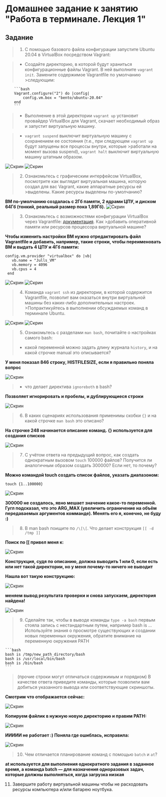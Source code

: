 # Домашнее задание к занятию "Работа в терминале. Лекция 1"


## Задание

>1. С помощью базового файла конфигурации запустите Ubuntu 20.04 в VirtualBox посредством Vagrant:

>	* Создайте директорию, в которой будут храниться конфигурационные файлы Vagrant. В ней выполните `vagrant init`. Замените содержимое Vagrantfile по умолчанию >следующим:

		```bash
		Vagrant.configure("2") do |config|
			config.vm.box = "bento/ubuntu-20.04"
		end
		```

>	* Выполнение в этой директории `vagrant up` установит провайдер VirtualBox для Vagrant, скачает необходимый образ и запустит виртуальную машину.

>	* `vagrant suspend` выключит виртуальную машину с сохранением ее состояния (т.е., при следующем `vagrant up` будут запущены все процессы внутри, которые >работали на момент вызова suspend), `vagrant halt` выключит виртуальную машину штатным образом.

![Скрин](https://github.com/Jlljully/devops_netology2/blob/main/Screenshot_8.png "Suspended")
![Скрин](https://github.com/Jlljully/devops_netology2/blob/main/Screenshot_9.png "Suspended")

>2. Ознакомьтесь с графическим интерфейсом VirtualBox, посмотрите как выглядит виртуальная машина, которую создал для вас Vagrant, какие аппаратные ресурсы ей >выделены. Какие ресурсы выделены по-умолчанию?

**ВМ по-умолчанию создалась с 2Гб памяти, 2 ядрами ЦПУ, и диском 64Гб (тонкий, реальный размер пока 1,89Гб).**
![Скрин](https://github.com/Jlljully/devops_netology2/blob/main/Screenshot_10.png "Ресурсы")

>3. Ознакомьтесь с возможностями конфигурации VirtualBox через Vagrantfile: [документация](https://www.vagrantup.com/docs/providers/virtualbox/configuration.html). Как >добавить оперативной памяти или ресурсов процессора виртуальной машине?

**Чтобы изменить настройки ВМ нужно отредактировать файл Vagrantfile и добавить, например, такие строки, чтобы переименовать ВМ и выдать 4 ЦПУ и 4Гб памяти:**

 ``` 
 config.vm.provider "virtualbox" do |vb|
    vb.name = "Julls_VM"
    vb.memory = 4096
    vb.cpus = 4
  end
  ```

![Скрин](https://github.com/Jlljully/devops_netology2/blob/main/Screenshot_11.png "Конфиг")
![Скрин](https://github.com/Jlljully/devops_netology2/blob/main/Screenshot_14.png "Ресурсы")

>4. Команда `vagrant ssh` из директории, в которой содержится Vagrantfile, позволит вам оказаться внутри виртуальной машины без каких-либо дополнительных настроек. >Попрактикуйтесь в выполнении обсуждаемых команд в терминале Ubuntu.

![Скрин](https://github.com/Jlljully/devops_netology2/blob/main/Screenshot_12.png "Команды")
![Скрин](https://github.com/Jlljully/devops_netology2/blob/main/Screenshot_13.png "Команды")

>5. Ознакомьтесь с разделами `man bash`, почитайте о настройках самого bash:
 >   * какой переменной можно задать длину журнала `history`, и на какой строчке manual это описывается?

**У меня показал 846 строку, HISTFILESIZE, если я правильно поняла вопрос**

![Скрин](https://github.com/Jlljully/devops_netology2/blob/main/Screenshot_16.png "Переменные")

 >   * что делает директива `ignoreboth` в bash?

**Позволяет игнорировать и пробелы, и дублирующиеся строки**

![Скрин](https://github.com/Jlljully/devops_netology2/blob/main/Screenshot_15.png "Переменные")

>6. В каких сценариях использования применимы скобки `{}` и на какой строчке `man bash` это описано?

**На строчке 248 начинается описание команд. {} используется для создания списков**

![Скрин](https://github.com/Jlljully/devops_netology2/blob/main/Screenshot_17.png "Скобки")

>7. С учётом ответа на предыдущий вопрос, как создать однократным вызовом `touch` 100000 файлов? Получится ли аналогичным образом создать 300000? Если нет, то почему?

**Можно командой touch создать список файлов, указать диапазоном:**
 ```
touch {1..100000}
 ```
![Скрин](https://github.com/Jlljully/devops_netology2/blob/main/Screenshot_18.png "Стотыщфайлов")

**300000 не создалось, явно мешает значение какое-то переменной. Гугл подсказал, что это ARG_MAX (увеличить ограничение на объём передаваемых аргументов комманде). Менять его я, конечно, не буду :)**

>8. В man bash поищите по `/\[\[`. Что делает конструкция `[[ -d /tmp ]]`

**Поиск по \[\[ привел меня к:**

![Скрин](https://github.com/Jlljully/devops_netology2/blob/main/Screenshot_20.png "экспрешнэкспрешн")

**Конструкция, судя по описанию, должна выводить 1 или 0, если есть или нет такой директории, но у меня почему-то ничего не выводит**

**Нашла вот такую конструкцию:**

![Скрин](https://github.com/Jlljully/devops_netology2/blob/main/Screenshot_21.png "экспрешнэкспрешн")

 **меняем вывод результата проверки и снова запускаем, директория найдена!**

![Скрин](https://github.com/Jlljully/devops_netology2/blob/main/Screenshot_22.png "экспрешнэкспрешн")

>9. Сделайте так, чтобы в выводе команды `type -a bash` первым стояла запись с нестандартным путем, например bash is ... 
Используйте знания о просмотре существующих и создании новых переменных окружения, обратите внимание на переменную окружения PATH 

	```bash
	bash is /tmp/new_path_directory/bash
	bash is /usr/local/bin/bash
	bash is /bin/bash
	```

>	(прочие строки могут отличаться содержимым и порядком)
>    В качестве ответа приведите команды, которые позволили вам добиться указанного вывода или соответствующие скриншоты.

**Смотрим что отображается сейчас:**

![Скрин](https://github.com/Jlljully/devops_netology2/blob/main/Screenshot_25.png "path")

**Копируем файлик в нужную новую директорию и правим PATH:**

![Скрин](https://github.com/Jlljully/devops_netology2/blob/main/Screenshot_23.png "path")

**ИИИИИ не работает :) Поняла где ошиблась, исправила:**

![Скрин](https://github.com/Jlljully/devops_netology2/blob/main/Screenshot_24.png "path")

>10. Чем отличается планирование команд с помощью `batch` и `at`?

**at используется для выполнения однократного задания в заданное время, а команда batch — для назначения одноразовых задач, которые должны выполняться, когда загрузка низкая**

11. Завершите работу виртуальной машины чтобы не расходовать ресурсы компьютера и/или батарею ноутбука.
